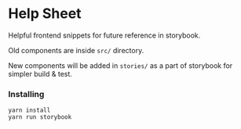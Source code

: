 # Help Sheet

Helpful frontend snippets for future reference in storybook.

Old components are inside ``src/`` directory. 

New components will be added in ``stories/`` as a part of storybook for simpler build & test. 

### Installing

```
yarn install
yarn run storybook
```
